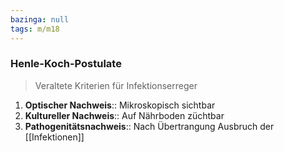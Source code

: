 ```yaml
---
bazinga: null
tags: m/m18
---
```

### Henle-Koch-Postulate
> Veraltete Kriterien für Infektionserreger
1. **Optischer Nachweis**:: Mikroskopisch sichtbar
2. **Kultureller Nachweis**:: Auf Nährboden züchtbar
3. **Pathogenitätsnachweis**:: Nach Übertrangung Ausbruch der [[Infektionen]]